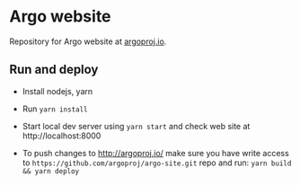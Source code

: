 # Argo website

Repository for Argo website at [argoproj.io](https://argoproj.io).

## Run and deploy

* Install nodejs, yarn
* Run `yarn install`
* Start local dev server using `yarn start` and check web site at http://localhost:8000

* To push changes to http://argoproj.io/ make sure you have write access to `https://github.com/argoproj/argo-site.git`
 repo and run: `yarn build && yarn deploy`
